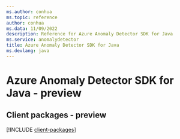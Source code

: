 ```yaml
---
ms.author: conhua
ms.topic: reference
author: conhua
ms.data: 11/09/2022
description: Reference for Azure Anomaly Detector SDK for Java
ms.service: anomalydetector
title: Azure Anomaly Detector SDK for Java
ms.devlang: java
---
```

# Azure Anomaly Detector SDK for Java - preview

## Client packages - preview
[!INCLUDE [client-packages](anomaly-detector-client-index.md)]